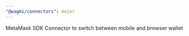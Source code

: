 ```yaml
---
"@wagmi/connectors": major
---
```


MetaMask SDK Connector to switch between mobile and browser wallet
